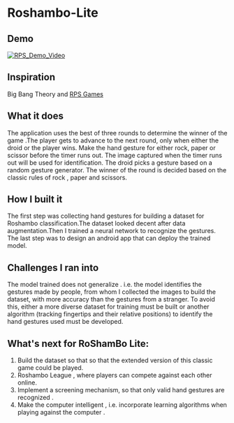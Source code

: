 # Roshambo-Lite

## Demo

[![RPS_Demo_Video](http://img.youtube.com/vi/D4GdTonzPJk/0.jpg)](http://www.youtube.com/watch?v=D4GdTonzPJk "Demo Video")

## Inspiration
Big Bang Theory and [RPS Games](http://www.umop.com/rps.htm)

## What it does
The application uses the best of three rounds to determine the winner of the game .The player gets to advance to the next round, only when either the droid or the player wins. Make the hand gesture for either rock, paper or scissor before the timer runs out. The image captured when the timer runs out will be used for identification. The droid picks a gesture based on a random gesture generator. The winner of the round is decided based on the classic rules of rock , paper and scissors. 

## How I built it
The first step was collecting hand gestures for building a dataset for Roshambo classification.The dataset looked decent after data augmentation.Then I trained a neural network to recognize the gestures. The last step was to design an android app that can deploy the trained model.

## Challenges I ran into
The model trained does not generalize . i.e. the model identifies the gestures made by people, from whom I collected the images to build the dataset, with more accuracy than the gestures from a stranger. To avoid this, either  a more diverse dataset for training must be built or another algorithm (tracking fingertips and their relative positions) to identify the hand gestures used must be developed.

## What's next for RoShamBo Lite:
1. Build the dataset so that so that the extended version of this classic game could be played.
2. Roshambo League , where players can compete against each other online.
3. Implement a screening mechanism, so that only valid hand gestures are recognized .
4. Make the computer intelligent , i.e. incorporate learning algorithms when playing against the computer .

